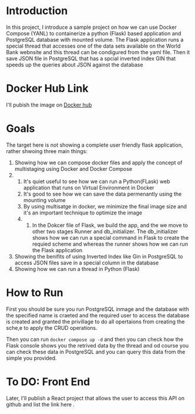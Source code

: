 # Introduction
In this project, I introduce a sample project on how we can use Docker Compose (YANL) to containerize a python (Flask) based application and PostgreSQL database with mounted volume. The Flask application runs a special thread that accesses 
one of the data sets available on the World Bank webnsite and this thread can be condigured from the yaml file. Then it save JSON file in PostgreSQL that has a spcial inverted index GIN that speeds up the queries about JSON against the database 

# Docker Hub Link 
I'll pubish the image on [Docker hub](https://hub.docker.com/r/maenmulhem/docker_search_engine_api/tags)

# Goals
The target here is not showing a complete user friendly flask application, rather shwoing three main things:
1. Showing how we can compose docker files and apply the concept of multistaging using Docker and Docker Compose
2.   1. It's quiet useful to see how we can run a Python(FLask) web application that runs on Virtual Environment in Docker
     2. It's good to see how we can save the data permenantly using the mounting volume
     3. By using multisatge in docker, we minimize the final image size and it's an important technique to optimize the image
     4. 1. In the Dokcer file of Flask, we build the app, and the we move to other two stages Runner and db_initializer. The db_initializer shows how we can run a special command in Flask to create the requied scheme and
           whereas the runner shows how we can run the Flask application 
3. Showing the benifits of using Inverted Index like Gin in PostgreSQL to access JSON files save in a special column in the database
4. Showing how we can run a thread in Python (Flask)

# How to Run
First you should be sure you run PostgreSQL inmage and the database with the specified name is craeted and the required user to access the database is created and granted the privillage to do all opertaions from creating the sche,e
to apply the CRUD operations. 

Then you can run `docker compose up -d` and then you can check how the Flask console shows you the retrived data by the thread and od course you can check these data in PostgreSQL and you can query this data from the simple you 
provided. 

# To DO: Front End
Later, I'll publish a React project that allows the user to access this API on github and list the link here . 
